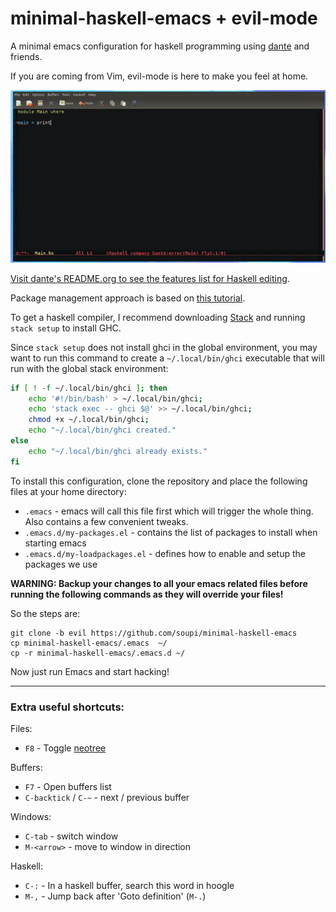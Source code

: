 # minimal-haskell-emacs + evil-mode

A minimal emacs configuration for haskell programming using [dante](https://github.com/jyp/dante) and friends.

If you are coming from Vim, evil-mode is here to make you feel at home.

[![See it in action](preview.gif)](https://www.youtube.com/watch?v=Ig5k3UkfvZ4)

[Visit dante's README.org to see the features list for Haskell editing](https://github.com/jyp/dante/blob/master/README.org).

Package management approach is based on [this tutorial](http://y.tsutsumi.io/emacs-from-scratch-part-2-package-management.html).

To get a haskell compiler, I recommend downloading [Stack](https://haskell-lang.org/get-started) and running `stack setup` to install GHC.

Since `stack setup` does not install ghci in the global environment, you may want to run this command to create a `~/.local/bin/ghci` executable that will run with the global stack environment:

```sh
if [ ! -f ~/.local/bin/ghci ]; then
    echo '#!/bin/bash' > ~/.local/bin/ghci;
    echo 'stack exec -- ghci $@' >> ~/.local/bin/ghci;
    chmod +x ~/.local/bin/ghci;
    echo "~/.local/bin/ghci created."
else
    echo "~/.local/bin/ghci already exists."
fi
```

To install this configuration, clone the repository and place the following files at your home directory:

- `.emacs` - emacs will call this file first which will trigger the whole thing. Also contains a few convenient tweaks.
- `.emacs.d/my-packages.el` - contains the list of packages to install when starting emacs
- `.emacs.d/my-loadpackages.el` - defines how to enable and setup the packages we use

**WARNING: Backup your changes to all your emacs related files before running the following commands as they will override your files!**

So the steps are:

```
git clone -b evil https://github.com/soupi/minimal-haskell-emacs
cp minimal-haskell-emacs/.emacs  ~/
cp -r minimal-haskell-emacs/.emacs.d ~/
```

Now just run Emacs and start hacking!

---

### Extra useful shortcuts:

Files:

- `F8` - Toggle [neotree](https://github.com/jaypei/emacs-neotree)

Buffers:

- `F7` - Open buffers list
- `C-backtick` / `C-~` - next / previous buffer

Windows:

- `C-tab` - switch window
- `M-<arrow>` - move to window in direction

Haskell:

- `C-:` - In a haskell buffer, search this word in hoogle
- `M-,` - Jump back after 'Goto definition' (`M-.`)
